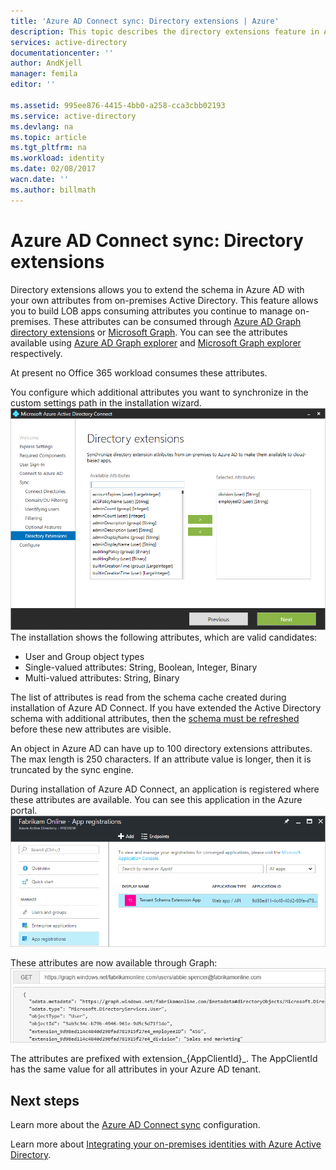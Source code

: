 ```yaml
---
title: 'Azure AD Connect sync: Directory extensions | Azure'
description: This topic describes the directory extensions feature in Azure AD Connect.
services: active-directory
documentationcenter: ''
author: AndKjell
manager: femila
editor: ''

ms.assetid: 995ee876-4415-4bb0-a258-cca3cbb02193
ms.service: active-directory
ms.devlang: na
ms.topic: article
ms.tgt_pltfrm: na
ms.workload: identity
ms.date: 02/08/2017
wacn.date: ''
ms.author: billmath
---
```


# Azure AD Connect sync: Directory extensions
Directory extensions allows you to extend the schema in Azure AD with your own attributes from on-premises Active Directory. This feature allows you to build LOB apps consuming attributes you continue to manage on-premises. These attributes can be consumed through [Azure AD Graph directory extensions](https://msdn.microsoft.com/Library/Azure/Ad/Graph/howto/azure-ad-graph-api-directory-schema-extensions) or [Microsoft Graph](https://graph.microsoft.io/). You can see the attributes available using [Azure AD Graph explorer](https://graphexplorer.cloudapp.net) and [Microsoft Graph explorer](https://graphexplorer2.azurewebsites.net/) respectively.

At present no Office 365 workload consumes these attributes.

You configure which additional attributes you want to synchronize in the custom settings path in the installation wizard.
![Schema Extension Wizard](./media/active-directory-aadconnectsync-feature-directory-extensions/extension2.png)  
The installation shows the following attributes, which are valid candidates:

- User and Group object types
- Single-valued attributes: String, Boolean, Integer, Binary
- Multi-valued attributes: String, Binary

The list of attributes is read from the schema cache created during installation of Azure AD Connect. If you have extended the Active Directory schema with additional attributes, then the [schema must be refreshed](active-directory-aadconnectsync-installation-wizard.md#refresh-directory-schema) before these new attributes are visible.

An object in Azure AD can have up to 100 directory extensions attributes. The max length is 250 characters. If an attribute value is longer, then it is truncated by the sync engine.

During installation of Azure AD Connect, an application is registered where these attributes are available. You can see this application in the Azure portal.  
![Schema Extension App](./media/active-directory-aadconnectsync-feature-directory-extensions/extension3new.png)

These attributes are now available through Graph:  
![Graph](./media/active-directory-aadconnectsync-feature-directory-extensions/extension4.png)

The attributes are prefixed with extension\_{AppClientId}\_. The AppClientId has the same value for all attributes in your Azure AD tenant.

## Next steps
Learn more about the [Azure AD Connect sync](active-directory-aadconnectsync-whatis.md) configuration.

Learn more about [Integrating your on-premises identities with Azure Active Directory](active-directory-aadconnect.md).
